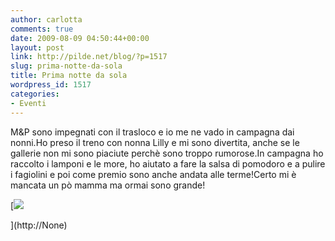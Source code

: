 ```yaml
---
author: carlotta
comments: true
date: 2009-08-09 04:50:44+00:00
layout: post
link: http://pilde.net/blog/?p=1517
slug: prima-notte-da-sola
title: Prima notte da sola
wordpress_id: 1517
categories:
- Eventi
---
```


M&P sono impegnati con il trasloco e io me ne vado in campagna dai nonni.Ho preso il treno con nonna Lilly e mi sono divertita, anche se le gallerie non mi sono piaciute perchè sono troppo rumorose.In campagna ho raccolto i lamponi e le more, ho aiutato a fare la salsa di pomodoro e a pulire i fagiolini e poi come premio sono anche andata alle terme!Certo mi è mancata un pò mamma ma ormai sono grande!

[![](http://pilde.net/blog/wp-content/uploads/2009/08/treno.jpg)


](http://None)



